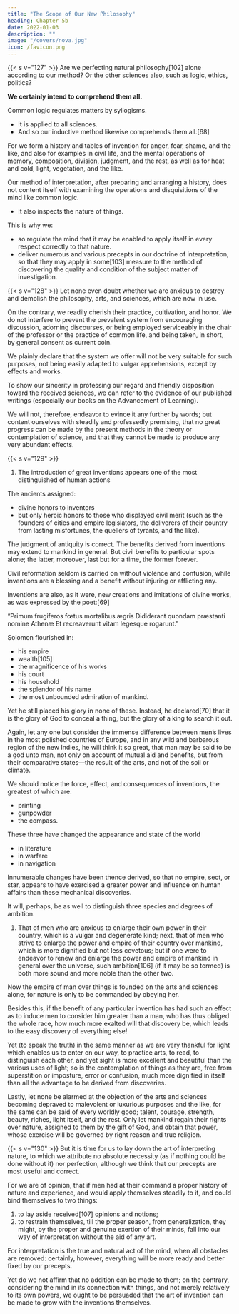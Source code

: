 ```yaml
---
title: "The Scope of Our New Philosophy"
heading: Chapter 5b
date: 2022-01-03
description: ""
image: "/covers/nova.jpg"
icon: /favicon.png
---
```



{{< s v="127" >}} Are we perfecting natural philosophy[102] alone according to our method? Or the other sciences also, such as logic, ethics, politics? 

**We certainly intend to comprehend them all.**

Common logic regulates matters by syllogisms.
- It is applied <!-- not only to natural, but also to every other --> to all sciences. 
- And so our inductive method likewise comprehends them all.[68] 

For we form a history and tables of invention for anger, fear, shame, and the like, and also for examples in civil life, and the mental operations of memory, composition, division, judgment, and the rest, as well as for heat and cold, light, vegetation, and the like. 

Our method of interpretation, after preparing and arranging a history, does not content itself with examining the operations and disquisitions of the mind like common logic. 
- It also inspects the nature of things. 

This is why we:
- so regulate the mind that it may be enabled to apply itself in every respect correctly to that nature.
- deliver numerous and various precepts in our doctrine of interpretation, so that they may apply in some[103] measure to the method of discovering the quality and condition of the subject matter of investigation.

{{< s v="128" >}} Let none even doubt whether we are anxious to destroy and demolish the philosophy, arts, and sciences, which are now in use. 

On the contrary, we readily cherish their practice, cultivation, and honor. We do not interfere to prevent the prevalent system from encouraging discussion, adorning discourses, or being employed serviceably in the chair of the professor or the practice of common life, and being taken, in short, by general consent as current coin. 

We plainly declare that the system we offer will not be very suitable for such purposes, not being easily adapted to vulgar apprehensions, except by effects and works. 

To show our sincerity in professing our regard and friendly disposition toward the received sciences, we can refer to the evidence of our published writings (especially our books on the Advancement of Learning).

We will not, therefore, endeavor to evince it any further by words; but content ourselves with steadily and professedly premising, that no great progress can be made by the present methods in the theory or contemplation of science, and that they cannot be made to produce any very abundant effects.


{{< s v="129" >}}  <!-- Had we performed and completely accomplished the whole, without frequently calling in others to assist in our labors, we should then have refrained from saying any more, lest we should be thought to extol our own deserts. Since, however, the[104] industry of others must be quickened, and their courage roused and inflamed, it is right to recall some points to their memory. -->

1. The introduction of great inventions appears one of the most distinguished of human actions

The ancients assigned:
- divine honors to inventors
- but only heroic honors to those who displayed civil merit (such as the founders of cities and empire legislators, the deliverers of their country from lasting misfortunes, the quellers of tyrants, and the like).

The judgment of antiquity is correct. The benefits derived from inventions may extend to mankind in general. But civil benefits to particular spots alone; the latter, moreover, last but for a time, the former forever. 

Civil reformation seldom is carried on without violence and confusion, while inventions are a blessing and a benefit without injuring or afflicting any.

Inventions are also, as it were, new creations and imitations of divine works, as was expressed by the poet:[69]

“Primum frugiferos fœtus mortalibus ægris
Dididerant quondam præstanti nomine Athenæ
Et recreaverunt vitam legesque rogarunt.”


Solomon flourished in:
- his empire
- wealth[105]
- the magnificence of his works
- his court
- his household
- the splendor of his name
- the most unbounded admiration of mankind.

Yet he still placed his glory in none of these. Instead, he declared[70] that it is the glory of God to conceal a thing, but the glory of a king to search it out.

Again, let any one but consider the immense difference between men’s lives in the most polished countries of Europe, and in any wild and barbarous region of the new Indies, he will think it so great, that man may be said to be a god unto man, not only on account of mutual aid and benefits, but from their comparative states—the result of the arts, and not of the soil or climate.

We should notice the force, effect, and consequences of inventions, the greatest of which are:
- <!--  which are nowhere more conspicuous than in those three which were unknown to the ancients; namely, --> printing
- gunpowder
- the compass. 

These three have changed the appearance and state of the world
- in literature
- in warfare
- in navigation

Innumerable changes have been thence derived, so that no empire, sect, or star, appears to have exercised a greater power and influence on human affairs than these mechanical discoveries.

It will, perhaps, be as well to distinguish three species and degrees of ambition. 

1. That of men who are anxious to enlarge their own power in their country, which is a vulgar and degenerate kind; next, that of men who strive to enlarge the power and empire of their country over mankind, which is more dignified but not less covetous; but if one were to endeavor to renew and enlarge the power and empire of mankind in general over the universe, such ambition[106] (if it may be so termed) is both more sound and more noble than the other two. 

Now the empire of man over things is founded on the arts and sciences alone, for nature is only to be commanded by obeying her.

Besides this, if the benefit of any particular invention has had such an effect as to induce men to consider him greater than a man, who has thus obliged the whole race, how much more exalted will that discovery be, which leads to the easy discovery of everything else! 

Yet (to speak the truth) in the same manner as we are very thankful for light which enables us to enter on our way, to practice arts, to read, to distinguish each other, and yet sight is more excellent and beautiful than the various uses of light; so is the contemplation of things as they are, free from superstition or imposture, error or confusion, much more dignified in itself than all the advantage to be derived from discoveries.

Lastly, let none be alarmed at the objection of the arts and sciences becoming depraved to malevolent or luxurious purposes and the like, for the same can be said of every worldly good; talent, courage, strength, beauty, riches, light itself, and the rest. Only let mankind regain their rights over nature, assigned to them by the gift of God, and obtain that power, whose exercise will be governed by right reason and true religion.


{{< s v="130" >}} But it is time for us to lay down the art of interpreting nature, to which we attribute no absolute necessity (as if nothing could be done without it) nor perfection, although we think that our precepts are most useful and correct. 

For we are of opinion, that if men had at their command a proper history of nature and experience, and would apply themselves steadily to it, and could bind themselves to two things: 

1. to lay aside received[107] opinions and notions; 
2. to restrain themselves, till the proper season, from generalization, they might, by the proper and genuine exertion of their minds, fall into our way of interpretation without the aid of any art. 

For interpretation is the true and natural act of the mind, when all obstacles are removed: certainly, however, everything will be more ready and better fixed by our precepts.

Yet do we not affirm that no addition can be made to them; on the contrary, considering the mind in its connection with things, and not merely relatively to its own powers, we ought to be persuaded that the art of invention can be made to grow with the inventions themselves.
